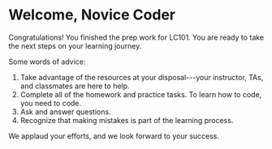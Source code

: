 # Welcome, Novice Coder

Congratulations! You finished the prep work for LC101. You are ready to
take the next steps on your learning journey.

Some words of advice:

1.  Take advantage of the resources at your disposal\-\--your
    instructor, TAs, and classmates are here to help.
2.  Complete all of the homework and practice tasks. To learn how to
    code, you need to code.
3.  Ask and answer questions.
4.  Recognize that making mistakes is part of the learning process.

We applaud your efforts, and we look forward to your success.
